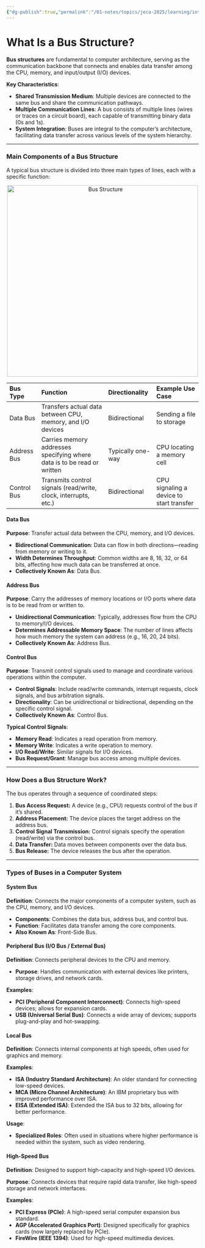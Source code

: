 ```yaml
---
{"dg-publish":true,"permalink":"/01-notes/topics/jeca-2025/learning/introduction-to-computers/01-bus-structure/","tags":["#topic/jeca","#type/notes","#notes/topic/jeca/intro-to-computers"],"noteIcon":""}
---
```


# **What Is a Bus Structure?**

**Bus structures** are fundamental to computer architecture, serving as the communication backbone that connects and enables data transfer among the CPU, memory, and input/output (I/O) devices.

**Key Characteristics**:
- **Shared Transmission Medium**: Multiple devices are connected to the same bus and share the communication pathways.
- **Multiple Communication Lines**: A bus consists of multiple lines (wires or traces on a circuit board), each capable of transmitting binary data (0s and 1s).
- **System Integration**: Buses are integral to the computer’s architecture, facilitating data transfer across various levels of the system hierarchy.

---

### **Main Components of a Bus Structure**

A typical bus structure is divided into three main types of lines, each with a specific function:

<p align="center">
  <img src="https://media2.dev.to/dynamic/image/width=800%2Cheight=%2Cfit=scale-down%2Cgravity=auto%2Cformat=auto/https%3A%2F%2Fdev-to-uploads.s3.amazonaws.com%2Fuploads%2Farticles%2Ft1fdm7wfnxp90q50booq.png" alt="Bus Structure" width="500"/>
</p>


| Bus Type    | Function                                                                | Directionality    | Example Use Case                         |
| :---------- | :---------------------------------------------------------------------- | :---------------- | :--------------------------------------- |
| Data Bus    | Transfers actual data between CPU, memory, and I/O devices              | Bidirectional     | Sending a file to storage                |
| Address Bus | Carries memory addresses specifying where data is to be read or written | Typically one-way | CPU locating a memory cell               |
| Control Bus | Transmits control signals (read/write, clock, interrupts, etc.)         | Bidirectional     | CPU signaling a device to start transfer |

#### **Data Bus**

**Purpose**: Transfer actual data between the CPU, memory, and I/O devices.

- **Bidirectional Communication**: Data can flow in both directions—reading from memory or writing to it.
- **Width Determines Throughput**: Common widths are 8, 16, 32, or 64 bits, affecting how much data can be transferred at once.
- **Collectively Known As**: Data Bus.


#### **Address Bus**

**Purpose**: Carry the addresses of memory locations or I/O ports where data is to be read from or written to.

- **Unidirectional Communication**: Typically, addresses flow from the CPU to memory/I/O devices.
- **Determines Addressable Memory Space**: The number of lines affects how much memory the system can address (e.g., 16, 20, 24 bits).
- **Collectively Known As**: Address Bus.

#### **Control Bus**

**Purpose**: Transmit control signals used to manage and coordinate various operations within the computer.

- **Control Signals**: Include read/write commands, interrupt requests, clock signals, and bus arbitration signals.
- **Directionality**: Can be unidirectional or bidirectional, depending on the specific control signal.
- **Collectively Known As**: Control Bus.

**Typical Control Signals**:

- **Memory Read**: Indicates a read operation from memory.
- **Memory Write**: Indicates a write operation to memory.
- **I/O Read/Write**: Similar signals for I/O devices.
- **Bus Request/Grant**: Manage bus access among multiple devices.

---

### **How Does a Bus Structure Work?**

The bus operates through a sequence of coordinated steps:

1. **Bus Access Request:** A device (e.g., CPU) requests control of the bus if it’s shared.
2. **Address Placement:** The device places the target address on the address bus.
3. **Control Signal Transmission:** Control signals specify the operation (read/write) via the control bus.
4. **Data Transfer:** Data moves between components over the data bus.
5. **Bus Release:** The device releases the bus after the operation.

---

### **Types of Buses in a Computer System**

#### System Bus

**Definition**: Connects the major components of a computer system, such as the CPU, memory, and I/O devices.

- **Components**: Combines the data bus, address bus, and control bus.
- **Function**: Facilitates data transfer among the core components.
- **Also Known As**: Front-Side Bus.

#### Peripheral Bus (I/O Bus / External Bus)

**Definition**: Connects peripheral devices to the CPU and memory.

- **Purpose**: Handles communication with external devices like printers, storage drives, and network cards.

**Examples**:
- **PCI (Peripheral Component Interconnect)**: Connects high-speed devices; allows for expansion cards.
- **USB (Universal Serial Bus)**: Connects a wide array of devices; supports plug-and-play and hot-swapping.

#### Local Bus

**Definition**: Connects internal components at high speeds, often used for graphics and memory.

**Examples**:
- **ISA (Industry Standard Architecture)**: An older standard for connecting low-speed devices.
- **MCA (Micro Channel Architecture)**: An IBM proprietary bus with improved performance over ISA.
- **EISA (Extended ISA)**: Extended the ISA bus to 32 bits, allowing for better performance.

**Usage**:
- **Specialized Roles**: Often used in situations where higher performance is needed within the system, such as video rendering.

#### High-Speed Bus

**Definition**: Designed to support high-capacity and high-speed I/O devices.

**Purpose**: Connects devices that require rapid data transfer, like high-speed storage and network interfaces.

**Examples**:

- **PCI Express (PCIe)**: A high-speed serial computer expansion bus standard.
- **AGP (Accelerated Graphics Port)**: Designed specifically for graphics cards (now largely replaced by PCIe).
- **FireWire (IEEE 1394)**: Used for high-speed multimedia devices.